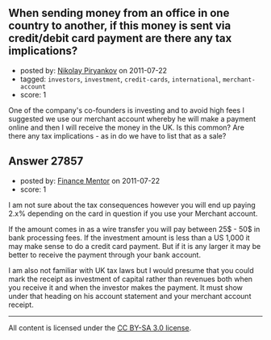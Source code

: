 ## When sending money from an office in one country to another, if this money is sent via credit/debit card payment are there any tax implications?

- posted by: [Nikolay Piryankov](https://stackexchange.com/users/-1/8046-nikolay-piryankov) on 2011-07-22
- tagged: `investors`, `investment`, `credit-cards`, `international`, `merchant-account`
- score: 1

One of the company's co-founders is investing and to avoid high fees I suggested we use our merchant account whereby he will make a payment online and then I will receive the money in the UK. Is this common? Are there any tax implications - as in do we have to list that as a sale?


## Answer 27857

- posted by: [Finance Mentor](https://stackexchange.com/users/-1/11741-finance-mentor) on 2011-07-22
- score: 1

I am not sure about the tax consequences however you will end up paying 2.x% depending on the card in question if you use your Merchant account. 

If the amount comes in as a wire transfer you will pay between 25$ - 50$ in bank processing fees. If the investment amount is less than a US 1,000 it may make sense to do a credit card payment. But if it is any larger it may be better to receive the payment through your bank account.

I am also not familiar with UK tax laws but I would presume that you could mark the receipt as investment of capital rather than revenues both when you receive it and when the investor makes the payment.  It must show under that heading on his account statement and your merchant account receipt.



---

All content is licensed under the [CC BY-SA 3.0 license](https://creativecommons.org/licenses/by-sa/3.0/).
